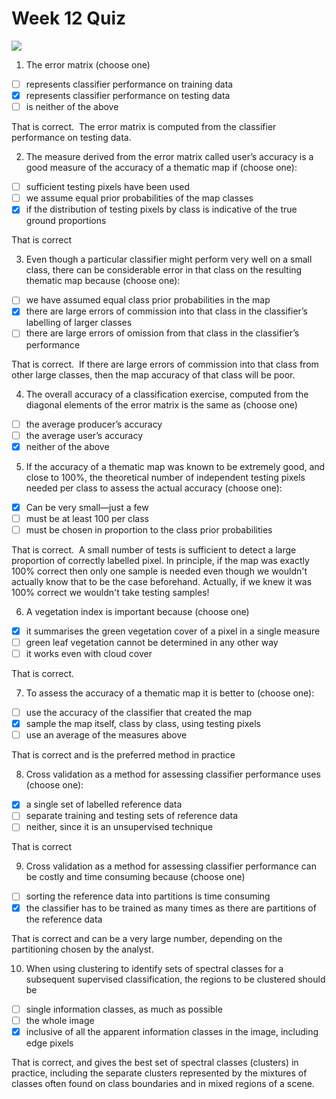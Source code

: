 # Week 12 Quiz
![](https://d3njjcbhbojbot.cloudfront.net/api/utilities/v1/imageproxy/https://coursera-course-photos.s3.amazonaws.com/b8/f13d23685c4f8ca8d2a1077826d6b0/Navigation-Thimnail.png?auto=format%2Ccompress&dpr=1&w=256&h=32)

1. The error matrix (choose one)

- [ ] represents classifier performance on training data
- [x] represents classifier performance on testing data
- [ ] is neither of the above

That is correct.&nbsp; The error matrix is computed from the classifier performance on testing data.

2. The measure derived from the error matrix called user’s accuracy is a good measure of the accuracy of a thematic map if (choose one):

- [ ] sufficient testing pixels have been used
- [ ] we assume equal prior probabilities of the map classes
- [x] if the distribution of testing pixels by class is indicative of the true ground proportions

That is correct

3. Even though a particular classifier might perform very well on a small class, there can be considerable error in that class on the resulting thematic map because (choose one):

- [ ] we have assumed equal class prior probabilities in the map
- [x] there are large errors of commission into that class in the classifier’s labelling of larger classes
- [ ] there are large errors of omission from that class in the classifier’s performance

That is correct.&nbsp; If there are large errors of commission into that class from other large classes, then the map accuracy of that class will be poor.

4. The overall accuracy of a classification exercise, computed from the diagonal elements of the error matrix is the same as (choose one)

- [ ] the average producer’s accuracy
- [ ] the average user’s accuracy
- [x] neither of the above

5. If the accuracy of a thematic map was known to be extremely good, and close to 100%, the theoretical number of independent testing pixels needed per class to assess the actual accuracy (choose one):

- [x] Can be very small—just a few
- [ ] must be at least 100 per class
- [ ] must be chosen in proportion to the class prior probabilities

That is correct.&nbsp; A small number of tests is sufficient to detect a large proportion of correctly labelled pixel.  In principle, if the map was exactly 100% correct then only one sample is needed even though we wouldn't actually know that to be the case beforehand.  Actually, if we knew it was 100% correct we wouldn't take testing samples!

6. A vegetation index is important because (choose one)

- [x] it summarises the green vegetation cover of a pixel in a single measure
- [ ] green leaf vegetation cannot be determined in any other way
- [ ] it works even with cloud cover

That is correct.

7. To assess the accuracy of a thematic map it is better to (choose one):

- [ ] use the accuracy of the classifier that created the map
- [x] sample the map itself, class by class, using testing pixels
- [ ] use an average of the measures above

That is correct and is the preferred method in practice

8. Cross validation as a method for assessing classifier performance uses (choose one):

- [x] a single set of labelled reference data
- [ ] separate training and testing sets of reference data
- [ ] neither, since it is an unsupervised technique

That is correct

9. Cross validation as a method for assessing classifier performance can be costly and time consuming because (choose one)

- [ ] sorting the reference data into partitions is time consuming
- [x] the classifier has to be trained as many times as there are partitions of the reference data

That is correct and can be a very large number, depending on the partitioning chosen by the analyst.

10. When using clustering to identify sets of spectral classes for a subsequent supervised classification, the regions to be clustered should be

- [ ] single information classes, as much as possible
- [ ] the whole image
- [x] inclusive of all the apparent information classes in the image, including edge pixels

That is correct, and gives the best set of spectral classes (clusters) in practice, including the separate clusters represented by the mixtures of classes often found on class boundaries and in mixed regions of a scene.
